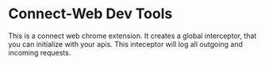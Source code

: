 # Connect-Web Dev Tools

This is a connect web chrome extension. It creates a global interceptor, that you can initialize with your apis. This inteceptor will log all outgoing and incoming requests.